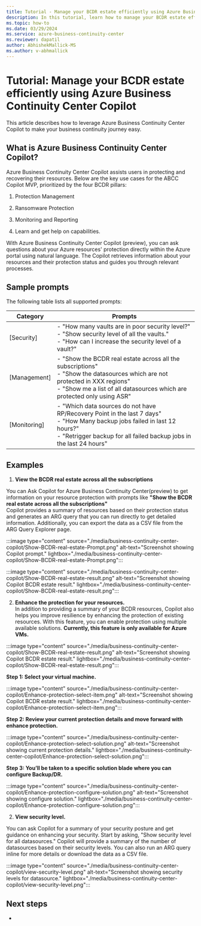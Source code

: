 ```yaml
---
title: Tutorial - Manage your BCDR estate efficiently using Azure Business Continuity Center Copilot
description: In this tutorial, learn how to manage your BCDR estate efficiently using Azure Business Continuity Center Copilot
ms.topic: how-to
ms.date: 03/29/2024
ms.service: azure-business-continuity-center
ms.reviewer: dapatil
author: AbhishekMallick-MS
ms.author: v-abhmallick
---
```


# Tutorial: Manage your BCDR estate efficiently using Azure Business Continuity Center Copilot

This article describes how to leverage Azure Business Continuity Center Copilot to make your business continuity journey easy.  

## What is Azure Business Continuity Center Copilot? 
Azure Business Continuity Center Copilot assists users in protecting and recovering their resources. Below are the key use cases for the ABCC Copilot MVP, prioritized by the four BCDR pillars: 

1. Protection Management 

1. Ransomware Protection 

1. Monitoring and Reporting 

1. Learn and get help on capabilities.

With Azure Business Continuity Center Copilot (preview), you can ask questions about your Azure resources' protection directly within the Azure portal using natural language. The Copilot retrieves information about your resources and their protection status and guides you through relevant processes. 

## Sample prompts 

The following table lists all supported prompts:

| Category | Prompts |
| --- | --- |
| [Security] | - "How many vaults are in poor security level?" <br> - "Show security level of all the vaults." <br> - "How can I increase the security level of a vault?"  |
| [Management] | - "Show the BCDR real estate across all the subscriptions" <br> - "Show the datasources which are not protected in XXX regions" <br> - "Show me a list of all datasources which are protected only using ASR"  <br> |
| [Monitoring] | - "Which data sources do not have RP/Recovery Point in the last 7 days" <br> - "How Many backup jobs failed in last 12 hours?" <br> - "Retrigger backup for all failed backup jobs in the last 24 hours" 


## Examples 

1. **View the BCDR real estate across all the subscriptions** <br>

You can Ask Copilot for Azure Business Continuity Center(preview) to get information on your resource protection with prompts like **"Show the BCDR real estate across all the subscriptions"** <br>
Copilot provides a summary of resources based on their protection status and generates an ARG query that you can run directly to get detailed information. Additionally, you can export the data as a CSV file from the ARG Query Explorer page. 

:::image type="content" source="./media/business-continuity-center-copilot/Show-BCDR-real-estate-Prompt.png" alt-text="Screenshot showing Copilot prompt." lightbox="./media/business-continuity-center-copilot/Show-BCDR-real-estate-Prompt.png":::

:::image type="content" source="./media/business-continuity-center-copilot/Show-BCDR-real-estate-result.png" alt-text="Screenshot showing Copilot BCDR estate result." lightbox="./media/business-continuity-center-copilot/Show-BCDR-real-estate-result.png":::


2.	**Enhance the protection for your resources.** <br>
In addition to providing a summary of your BCDR resources, Copilot also helps you improve resilience by enhancing the protection of existing resources. With this feature, you can enable protection using multiple available solutions. **Currently, this feature is only available for Azure VMs.**

:::image type="content" source="./media/business-continuity-center-copilot/Show-BCDR-real-estate-result.png" alt-text="Screenshot showing Copilot BCDR estate result." lightbox="./media/business-continuity-center-copilot/Show-BCDR-real-estate-result.png":::

**Step 1: Select your virtual machine.** <br>

:::image type="content" source="./media/business-continuity-center-copilot/Enhance-protection-select-item.png" alt-text="Screenshot showing Copilot BCDR estate result." lightbox="./media/business-continuity-center-copilot/Enhance-protection-select-item.png":::

**Step 2: Review your current protection details and move forward with enhance protection.** <br>

:::image type="content" source="./media/business-continuity-center-copilot/Enhance-protection-select-solution.png" alt-text="Screenshot showing current protection details." lightbox="./media/business-continuity-center-copilot/Enhance-protection-select-solution.png":::

**Step 3: You’ll be taken to a specific solution blade where you can configure Backup/DR.**  <br>

:::image type="content" source="./media/business-continuity-center-copilot/Enhance-protection-configure-solution.png" alt-text="Screenshot showing configure solution." lightbox="./media/business-continuity-center-copilot/Enhance-protection-configure-solution.png":::

2.	**View security level.** <br>

You can ask Copilot for a summary of your security posture and get guidance on enhancing your security. 
Start by asking, "Show security level for all datasources." Copilot will provide a summary of the number of datasources based on their security levels. You can also run an ARG query inline for more details or download the data as a CSV file.

:::image type="content" source="./media/business-continuity-center-copilot/view-security-level.png" alt-text="Screenshot showing security levels for datasource." lightbox="./media/business-continuity-center-copilot/view-security-level.png":::
## Next steps

- []()
